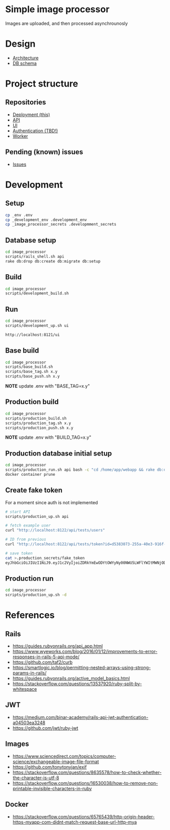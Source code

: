 # Simple image processor

Images are uploaded, and then processed asynchrounosly

# Design

- [Architecture](design/architecture.pdf)
- [DB schema](design/db.pdf)

# Project structure

## Repositories
- [Deployment (this)](https://github.com/kikonen/image_processor)
- [API](https://github.com/kikonen/image_processor_api)
- [UI](https://github.com/kikonen/image_processor_ui)
- [Authentication (TBD!)](https://github.com/kikonen/image_processor_auth)
- [Worker](https://github.com/kikonen/image_processor_worker)

## Pending (known) issues
- [Issues](https://github.com/kikonen/image_processor/issues)

# Development

## Setup
```bash
cp _env .env
cp _development_env .development_env
cp _image_processor_secrets .developmment_secrets

```

## Database setup

```bash
cd image_processor
scripts/rails_shell.sh api
rake db:drop db:create db:migrate db:setup
```

## Build

```bash
cd image_processor
scripts/development_build.sh
```

## Run

```bash
cd image_processor
scripts/development_up.sh ui

http://localhost:8121/ui
```

## Base build

```bash
cd image_processor
scripts/base_build.sh
scripts/base_tag.sh x.y
scripts/base_push.sh x.y
```
**NOTE** update .env with "BASE_TAG=x.y"


## Production build

```bash
cd image_processor
scripts/production_build.sh
scripts/production_tag.sh x.y
scripts/production_push.sh x.y
```

**NOTE** update .env with "BUILD_TAG=x.y"

## Production database initial setup

```bash
cd image_processor
scripts/production_run.sh api bash -c "cd /home/app/webapp && rake db:drop db:create db:migrate db:setup && rm log/production.log"
docker container prune
```

## Create fake token

For a moment since auth is not implemented
```bash
# start API
scripts/production_up.sh api

# fetch example user
curl "http://localhost:8122/api/tests/users"

# ID from previous
curl "http://localhost:8122/api/tests/token?id=d5383073-255a-40e3-916f-0ad321b90f66"

# save token
cat >.production_secrets/fake_token
eyJhbGciOiJIUzI1NiJ9.eyJ1c2VyIjoiZDRkYmEwODYtOWYyNy00NWU5LWFlYWItMWNjODJiZjQzZTE1IiwiZXhwIjoxNjUwMzk5MTE5fQ.xf4CRtThz2dTpjdU4_JwfiumdoWybGJQhknPppggyYc
```

## Production run

```bash
cd image_processor
scripts/production_up.sh -d
```

# References

## Rails
- https://guides.rubyonrails.org/api_app.html
- https://www.wyeworks.com/blog/2016/01/12/improvements-to-error-responses-in-rails-5-api-mode/
- https://github.com/taf2/curb
- https://smartlogic.io/blog/permitting-nested-arrays-using-strong-params-in-rails/
- https://guides.rubyonrails.org/active_model_basics.html
- https://stackoverflow.com/questions/13537920/ruby-split-by-whitespace

## JWT
- https://medium.com/binar-academy/rails-api-jwt-authentication-a04503ea3248
- https://github.com/jwt/ruby-jwt

## Images
- https://www.sciencedirect.com/topics/computer-science/exchangeable-image-file-format
- https://github.com/tonytonyjan/exif
- https://stackoverflow.com/questions/8635578/how-to-check-whether-the-character-is-utf-8
- https://stackoverflow.com/questions/16530038/how-to-remove-non-printable-invisible-characters-in-ruby

## Docker
- https://stackoverflow.com/questions/65765439/http-origin-header-https-myapp-com-didnt-match-request-base-url-http-mya
